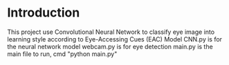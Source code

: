# Introduction
This project use Convolutional Neural Network to classify eye image into learning style according to Eye-Accessing Cues (EAC) Model
CNN.py is for the neural network model
webcam.py is for eye detection
main.py is the main file
to run, cmd "python main.py"
